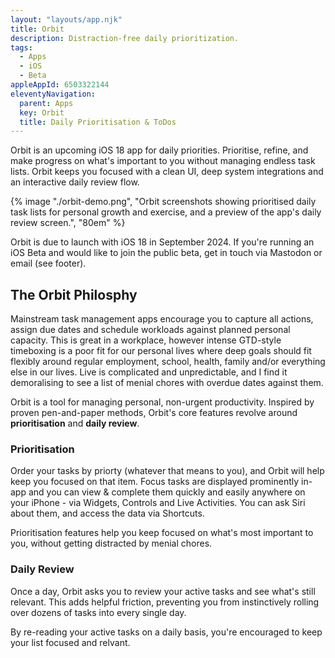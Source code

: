```yaml
---
layout: "layouts/app.njk"
title: Orbit
description: Distraction-free daily prioritization.
tags: 
  - Apps
  - iOS
  - Beta
appleAppId: 6503322144
eleventyNavigation:
  parent: Apps
  key: Orbit
  title: Daily Prioritisation & ToDos
---
```


Orbit is an upcoming iOS 18 app for daily priorities. Prioritise, refine, and make progress on what's important to you without managing endless task lists. Orbit keeps you focused with a clean UI, deep system integrations and an interactive daily review flow.

<div class="img-container">
  {% image "./orbit-demo.png", "Orbit screenshots showing prioritised daily task lists for personal growth and exercise, and a preview of the app's daily review screen.", "80em" %}
</div>

Orbit is due to launch with iOS 18 in September 2024. If you're running an iOS Beta and would like to join the public beta, get in touch via Mastodon or email (see footer).

## The Orbit Philosphy

Mainstream task management apps encourage you to capture all actions, assign due dates and schedule workloads against planned personal capacity. This is great in a workplace, however intense GTD-style timeboxing is a poor fit for our personal lives where deep goals should fit flexibly around regular employment, school, health, family and/or everything else in our lives. Live is complicated and unpredictable, and I find it demoralising to see a list of menial chores with overdue dates against them.

Orbit is a tool for managing personal, non-urgent productivity. Inspired by proven pen-and-paper methods, Orbit's core features revolve around **prioritisation** and **daily review**.

### Prioritisation

Order your tasks by priorty (whatever that means to you), and Orbit will help keep you focused on that item. Focus tasks are displayed prominently in-app and you can view & complete them quickly and easily anywhere on your iPhone - via Widgets, Controls and Live Activities. You can ask Siri about them, and access the data via Shortcuts.

Prioritisation features help you keep focused on what's most important to you, without getting distracted by menial chores.


### Daily Review

Once a day, Orbit asks you to review your active tasks and see what's still relevant. This adds helpful friction, preventing you from instinctively rolling over dozens of tasks into every single day.

By re-reading your active tasks on a daily basis, you're encouraged to keep your list focused and relvant.

